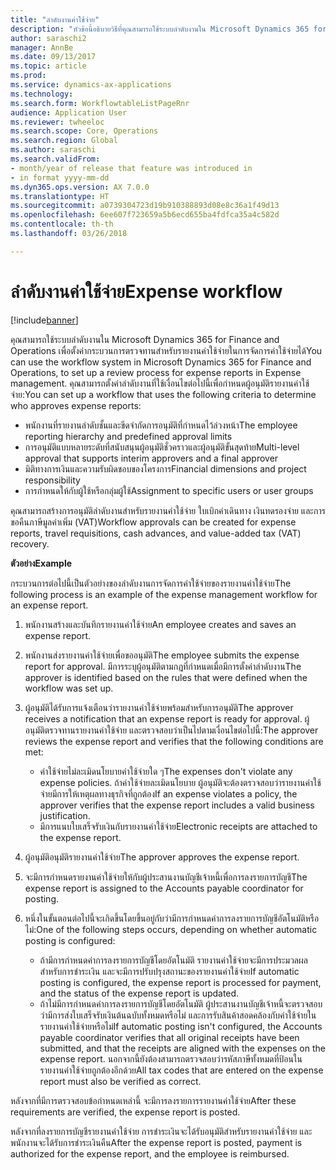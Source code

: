 ```yaml
---
title: "ลำดับงานค่าใช้จ่าย"
description: "หัวข้อนี้อธิบายวิธีที่คุณสามารถใช้ระบบลำดับงานใน Microsoft Dynamics 365 for Finance and Operations เพื่อตั้งค่ากระบวนการตรวจทานสำหรับรายงานค่าใช้จ่ายในการจัดการค่าใช้จ่าย"
author: saraschi2
manager: AnnBe
ms.date: 09/13/2017
ms.topic: article
ms.prod: 
ms.service: dynamics-ax-applications
ms.technology: 
ms.search.form: WorkflowtableListPageRnr
audience: Application User
ms.reviewer: twheeloc
ms.search.scope: Core, Operations
ms.search.region: Global
ms.author: saraschi
ms.search.validFrom:
- month/year of release that feature was introduced in
- in format yyyy-mm-dd
ms.dyn365.ops.version: AX 7.0.0
ms.translationtype: HT
ms.sourcegitcommit: a0739304723d19b910388893d08e8c36a1f49d13
ms.openlocfilehash: 6ee607f723659a5b6ecd655ba4fdfca35a4c582d
ms.contentlocale: th-th
ms.lasthandoff: 03/26/2018

---
```


# <a name="expense-workflow"></a><span data-ttu-id="5e8a3-103">ลำดับงานค่าใช้จ่าย</span><span class="sxs-lookup"><span data-stu-id="5e8a3-103">Expense workflow</span></span>

[!include[banner](../includes/banner.md)]

<span data-ttu-id="5e8a3-104">คุณสามารถใช้ระบบลำดับงานใน Microsoft Dynamics 365 for Finance and Operations เพื่อตั้งค่ากระบวนการตรวจทานสำหรับรายงานค่าใช้จ่ายในการจัดการค่าใช้จ่ายได้</span><span class="sxs-lookup"><span data-stu-id="5e8a3-104">You can use the workflow system in Microsoft Dynamics 365 for Finance and Operations, to set up a review process for expense reports in Expense management.</span></span> <span data-ttu-id="5e8a3-105">คุณสามารถตั้งค่าลำดับงานที่ใช้เงื่อนไขต่อไปนี้เพื่อกำหนดผู้อนุมัติรายงานค่าใช้จ่าย:</span><span class="sxs-lookup"><span data-stu-id="5e8a3-105">You can set up a workflow that uses the following criteria to determine who approves expense reports:</span></span>

- <span data-ttu-id="5e8a3-106">พนักงานที่รายงานลำดับชั้นและขีดจำกัดการอนุมัติที่กำหนดไว้ล่วงหน้า</span><span class="sxs-lookup"><span data-stu-id="5e8a3-106">The employee reporting hierarchy and predefined approval limits</span></span>
- <span data-ttu-id="5e8a3-107">การอนุมัติแบบหลายระดับที่สนับสนุนผู้อนุมัติชั่วคราวและผู้อนุมัติขั้นสุดท้าย</span><span class="sxs-lookup"><span data-stu-id="5e8a3-107">Multi-level approval that supports interim approvers and a final approver</span></span>
- <span data-ttu-id="5e8a3-108">มิติทางการเงินและความรับผิดชอบของโครงการ</span><span class="sxs-lookup"><span data-stu-id="5e8a3-108">Financial dimensions and project responsibility</span></span>
- <span data-ttu-id="5e8a3-109">การกำหนดให้กับผู้ใช้หรือกลุ่มผู้ใช้</span><span class="sxs-lookup"><span data-stu-id="5e8a3-109">Assignment to specific users or user groups</span></span>

<span data-ttu-id="5e8a3-110">คุณสามารถสร้างการอนุมัติลำดับงานสำหรับรายงานค่าใช้จ่าย ใบเบิกค่าเดินทาง เงินทดรองจ่าย และการขอคืนภาษีมูลค่าเพิ่ม (VAT)</span><span class="sxs-lookup"><span data-stu-id="5e8a3-110">Workflow approvals can be created for expense reports, travel requisitions, cash advances, and value-added tax (VAT) recovery.</span></span>

<span data-ttu-id="5e8a3-111">**ตัวอย่าง**</span><span class="sxs-lookup"><span data-stu-id="5e8a3-111">**Example**</span></span>

<span data-ttu-id="5e8a3-112">กระบวนการต่อไปนี้เป็นตัวอย่างของลำดับงานการจัดการค่าใช้จ่ายของรายงานค่าใช้จ่าย</span><span class="sxs-lookup"><span data-stu-id="5e8a3-112">The following process is an example of the expense management workflow for an expense report.</span></span>

1. <span data-ttu-id="5e8a3-113">พนักงานสร้างและบันทึกรายงานค่าใช้จ่าย</span><span class="sxs-lookup"><span data-stu-id="5e8a3-113">An employee creates and saves an expense report.</span></span>
2. <span data-ttu-id="5e8a3-114">พนักงานส่งรายงานค่าใช้จ่ายเพื่อขออนุมัติ</span><span class="sxs-lookup"><span data-stu-id="5e8a3-114">The employee submits the expense report for approval.</span></span> <span data-ttu-id="5e8a3-115">มีการระบุผู้อนุมัติตามกฎที่กำหนดเมื่อมีการตั้งค่าลำดับงาน</span><span class="sxs-lookup"><span data-stu-id="5e8a3-115">The approver is identified based on the rules that were defined when the workflow was set up.</span></span>
3. <span data-ttu-id="5e8a3-116">ผู้อนุมัติได้รับการแจ้งเตือนว่ารายงานค่าใช้จ่ายพร้อมสำหรับการอนุมัติ</span><span class="sxs-lookup"><span data-stu-id="5e8a3-116">The approver receives a notification that an expense report is ready for approval.</span></span> <span data-ttu-id="5e8a3-117">ผู้อนุมัติตรวจทานรายงานค่าใช้จ่าย และตรวจสอบว่าเป็นไปตามเงื่อนไขต่อไปนี้:</span><span class="sxs-lookup"><span data-stu-id="5e8a3-117">The approver reviews the expense report and verifies that the following conditions are met:</span></span>

    - <span data-ttu-id="5e8a3-118">ค่าใช้จ่ายไม่ละเมิดนโยบายค่าใช้จ่ายใด ๆ</span><span class="sxs-lookup"><span data-stu-id="5e8a3-118">The expenses don't violate any expense policies.</span></span> <span data-ttu-id="5e8a3-119">ถ้าค่าใช้จ่ายละเมิดนโยบาย ผู้อนุมัติจะต้องตรวจสอบว่ารายงานค่าใช้จ่ายมีการให้เหตุผลทางธุรกิจที่ถูกต้อง</span><span class="sxs-lookup"><span data-stu-id="5e8a3-119">If an expense violates a policy, the approver verifies that the expense report includes a valid business justification.</span></span>
    - <span data-ttu-id="5e8a3-120">มีการแนบใบเสร็จรับเงินกับรายงานค่าใช้จ่าย</span><span class="sxs-lookup"><span data-stu-id="5e8a3-120">Electronic receipts are attached to the expense report.</span></span>

4. <span data-ttu-id="5e8a3-121">ผู้อนุมัติอนุมัติรายงานค่าใช้จ่าย</span><span class="sxs-lookup"><span data-stu-id="5e8a3-121">The approver approves the expense report.</span></span>
5. <span data-ttu-id="5e8a3-122">จะมีการกำหนดรายงานค่าใช้จ่ายให้กับผู้ประสานงานบัญชีเจ้าหนี้เพื่อการลงรายการบัญชี</span><span class="sxs-lookup"><span data-stu-id="5e8a3-122">The expense report is assigned to the Accounts payable coordinator for posting.</span></span>
6. <span data-ttu-id="5e8a3-123">หนึ่งในขั้นตอนต่อไปนี้จะเกิดขึ้นโดยขึ้นอยู่กับว่ามีการกำหนดค่าการลงรายการบัญชีอัตโนมัติหรือไม่:</span><span class="sxs-lookup"><span data-stu-id="5e8a3-123">One of the following steps occurs, depending on whether automatic posting is configured:</span></span>

    - <span data-ttu-id="5e8a3-124">ถ้ามีการกำหนดค่าการลงรายการบัญชีโดยอัตโนมัติ รายงานค่าใช้จ่ายจะมีการประมวลผลสำหรับการชำระเงิน และจะมีการปรับปรุงสถานะของรายงานค่าใช้จ่าย</span><span class="sxs-lookup"><span data-stu-id="5e8a3-124">If automatic posting is configured, the expense report is processed for payment, and the status of the expense report is updated.</span></span>
    - <span data-ttu-id="5e8a3-125">ถ้าไม่มีการกำหนดค่าการลงรายการบัญชีโดยอัตโนมัติ ผู้ประสานงานบัญชีเจ้าหนี้จะตรวจสอบว่ามีการส่งใบเสร็จรับเงินต้นฉบับทั้งหมดหรือไม่ และการรับสินค้าสอดคล้องกับค่าใช้จ่ายในรายงานค่าใช้จ่ายหรือไม่</span><span class="sxs-lookup"><span data-stu-id="5e8a3-125">If automatic posting isn't configured, the Accounts payable coordinator verifies that all original receipts have been submitted, and that the receipts are aligned with the expenses on the expense report.</span></span> <span data-ttu-id="5e8a3-126">นอกจากนี้ยังต้องสามารถตรวจสอบว่ารหัสภาษีทั้งหมดที่ป้อนในรายงานค่าใช้จ่ายถูกต้องอีกด้วย</span><span class="sxs-lookup"><span data-stu-id="5e8a3-126">All tax codes that are entered on the expense report must also be verified as correct.</span></span>

<span data-ttu-id="5e8a3-127">หลังจากที่มีการตรวจสอบข้อกำหนดเหล่านี้ จะมีการลงรายการรายงานค่าใช้จ่าย</span><span class="sxs-lookup"><span data-stu-id="5e8a3-127">After these requirements are verified, the expense report is posted.</span></span>

<span data-ttu-id="5e8a3-128">หลังจากที่ลงรายการบัญชีรายงานค่าใช้จ่าย การชำระเงินจะได้รับอนุมัติสำหรับรายงานค่าใช้จ่าย และพนักงานจะได้รับการชำระเงินคืน</span><span class="sxs-lookup"><span data-stu-id="5e8a3-128">After the expense report is posted, payment is authorized for the expense report, and the employee is reimbursed.</span></span>

